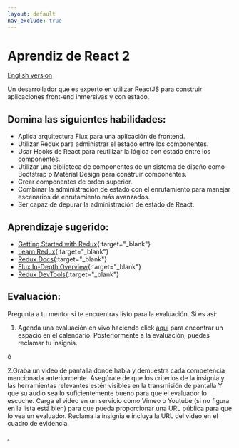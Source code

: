 ```yaml
---
layout: default
nav_exclude: true
---
```

# Aprendiz de React 2

[English version](react2.md)

Un desarrollador que es experto en utilizar ReactJS para construir aplicaciones front-end inmersivas y con estado.

## Domina las siguientes habilidades:

- Aplica arquitectura Flux para una aplicación de frontend.
- Utilizar Redux para administrar el estado entre los componentes.
- Usar Hooks de React para reutilizar la lógica con estado entre los componentes.
- Utilizar una biblioteca de componentes de un sistema de diseño como Bootstrap o Material Design para construir componentes.
- Crear componentes de orden superior.
- Combinar la administración de estado con el enrutamiento para manejar escenarios de enrutamiento más avanzados.
- Ser capaz de depurar la administración de estado de React.

## Aprendizaje sugerido:

- [Getting Started with Redux](https://egghead.io/courses/getting-started-with-redux){:target="\_blank"}
- [Learn Redux](https://learnredux.com/){:target="\_blank"}
- [Redux Docs](https://react-redux.js.org/){:target="\_blank"}
- [Flux In-Depth Overview](https://facebook.github.io/flux/docs/in-depth-overview){:target="\_blank"}
- [Redux DevTools](https://soshace.com/how-to-use-the-redux-dev-tools-to-speed-up-development-and-debugging/){:target="\_blank"}

## Evaluación:

Pregunta a tu mentor si te encuentras listo para la evaluación. Si es así:

1. Agenda una evaluación en vivo haciendo click [aquí](https://webdev.codex.academy/mastery-eval-4?badge=8-c_6XvmTn2KYODKTMDh1w) para encontrar un espacio en el calendario. Posteriormente a la evaluación, puedes reclamar tu insignia.

ó

2.Graba un video de pantalla donde habla y demuestra cada competencia mencionada anteriormente. Asegúrate de que los criterios de la insignia y las herramientas relevantes estén visibles en la transmisión de pantalla Y que su audio sea lo suficientemente bueno para que el evaluador lo escuche. Carga el video en un servicio como Vimeo o Youtube (si no figura en la lista está bien) para que pueda proporcionar una URL pública para que lo vea un evaluador. Reclama la insignia e incluya la URL del video en el cuadro de evidencia.

[.](level-4)
